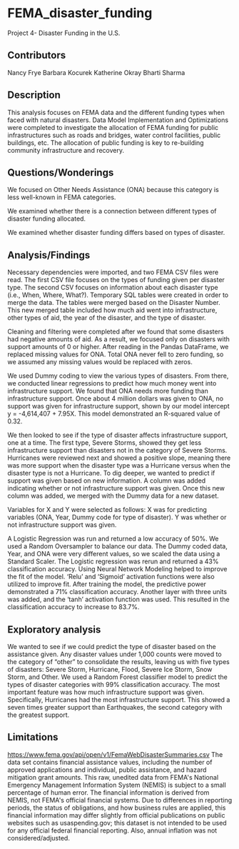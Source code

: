 # FEMA_disaster_funding
Project 4- Disaster Funding in the U.S. 

## Contributors

Nancy Frye
Barbara Kocurek
Katherine Okray
Bharti Sharma


## Description

This analysis focuses on FEMA data and the different funding types when faced with natural disasters. Data Model Implementation and Optimizations were completed to investigate the allocation of FEMA funding for public infrastructures such as roads and bridges, water control facilities, public buildings, etc. The allocation of public funding is key to re-building community infrastructure and recovery. 


## Questions/Wonderings

We focused on Other Needs Assistance (ONA) because this category is less well-known in FEMA categories. 

We examined whether there is a connection between different types of disaster funding allocated. 

We examined whether disaster funding differs based on types of disaster. 


## Analysis/Findings

Necessary dependencies were imported, and two FEMA CSV files were read. The first CSV file focuses on the types of funding given per disaster type. The second CSV focuses on information about each disaster type (i.e., When, Where, What?). Temporary SQL tables were created in order to merge the data. The tables were merged based on the Disaster Number. This new merged table included how much aid went into infrastructure, other types of aid, the year of the disaster, and the type of disaster. 

Cleaning and filtering were completed after we found that some disasters had negative amounts of aid. As a result, we focused only on disasters with support amounts of 0 or higher. After reading in the Pandas DataFrame, we replaced missing values for ONA. Total ONA never fell to zero funding, so we assumed any missing values would be replaced with zeros. 

We used Dummy coding to view the various types of disasters. From there, we conducted linear regressions to predict how much money went into infrastructure support. We found that ONA needs more funding than infrastructure support. Once about 4 million dollars was given to ONA, no support was given for infrastructure support, shown by our model intercept y = -4,614,407 + 7.95X. This model demonstrated an R-squared value of 0.32. 

We then looked to see if the type of disaster affects infrastructure support, one at a time. The first type, Severe Storms, showed they get less infrastructure support than disasters not in the category of Severe Storms. Hurricanes were reviewed next and showed a positive slope, meaning there was more support when the disaster type was a Hurricane versus when the disaster type is not a Hurricane. To dig deeper, we wanted to predict if support was given based on new information. A column was added indicating whether or not infrastructure support was given. Once this new column was added, we merged with the Dummy data for a new dataset. 

Variables for X and Y were selected as follows: 
X was for predicting variables (ONA, Year, Dummy code for type of disaster). 
Y was whether or not infrastructure support was given. 

A Logistic Regression was run and returned a low accuracy of 50%. We used a Random Oversampler to balance our data. The Dummy coded data, Year, and ONA were very different values, so we scaled the data using a Standard Scaler. The Logistic regression was rerun and returned a 43% classification accuracy. Using Neural Network Modeling helped to improve the fit of the model. ‘Relu’ and ‘Sigmoid’ activation functions were also utilized to improve fit. After training the model, the predictive power demonstrated a 71% classification accuracy. Another layer with three units was added, and the ‘tanh’ activation function was used. This resulted in the classification accuracy to increase to 83.7%. 


## Exploratory analysis

We wanted to see if we could predict the type of disaster based on the assistance given. Any disaster values under 1,000 counts were moved to the category of “other” to consolidate the results, leaving us with five types of disasters: Severe Storm, Hurricane, Flood, Severe Ice Storm, Snow Storm, and Other. We used a Random Forest classifier model to predict the types of disaster categories with 99% classification accuracy. The most important feature was how much infrastructure support was given. Specifically, Hurricanes had the most infrastructure support. This showed a seven times greater support than Earthquakes, the second category with the greatest support. 


## Limitations

https://www.fema.gov/api/open/v1/FemaWebDisasterSummaries.csv
The data set contains financial assistance values, including the number of approved applications and individual, public assistance, and hazard mitigation grant amounts. This raw, unedited data from FEMA's National Emergency Management Information System (NEMIS) is subject to a small percentage of human error. The financial information is derived from NEMIS, not FEMA's official financial systems. Due to differences in reporting periods, the status of obligations, and how business rules are applied, this financial information may differ slightly from official publications on public websites such as usaspending.gov; this dataset is not intended to be used for any official federal financial reporting. Also, annual inflation was not considered/adjusted.
